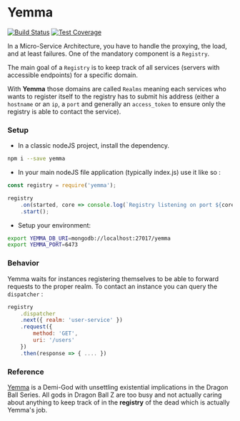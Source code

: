 # Yemma
[![Build Status](https://travis-ci.org/Digipolitan/yemma.svg?branch=master)](https://travis-ci.org/Digipolitan/yemma)
[![Test Coverage](https://codeclimate.com/github/Digipolitan/yemma/badges/coverage.svg)](https://codeclimate.com/github/Digipolitan/yemma/coverage)

In a Micro-Service Architecture, you have to handle the proxying, the load, and at least failures.
One of the mandatory component is a `Registry`.

The main goal of a `Registry` is to keep track of all services (servers with accessible endpoints) for a specific domain.

With **Yemma** those domains are called `Realms` meaning each services who wants to register itself to the registry has to submit his address (either a `hostname` or an `ip`, a `port` and generally an `access_token` to ensure only the registry is able to contact the service).

### Setup

- In a classic nodeJS project, install the dependency.

 ```bash
 npm i --save yemma
 ```

- In your main nodeJS file application (typically index.js) use it like so :

 ```javascript
 const registry = require('yemma');

 registry
     .on(started, core => console.log(`Registry listening on port ${core.settings.port}`))
     .start();
 ```

- Setup your environment:

 ```bash
 export YEMMA_DB_URI=mongodb://localhost:27017/yemma
 export YEMMA_PORT=6473
```

### Behavior
Yemma waits for instances registering themselves to be able to forward requests to the proper realm.
To contact an instance you can query the `dispatcher` :

```javascript
registry
    .dispatcher
    .next({ realm: 'user-service' })
    .request({
        method: 'GET',
        uri: '/users'
    })
    .then(response => { .... })
```

### Reference
[Yemma](http://dragonball.wikia.com/wiki/King_Yemma) is a Demi-God with unsettling existential implications in the Dragon Ball Series.
All gods in Dragon Ball Z are too busy and not actually caring about anything to keep track of in the **registry** of the dead which is actually Yemma's job.
